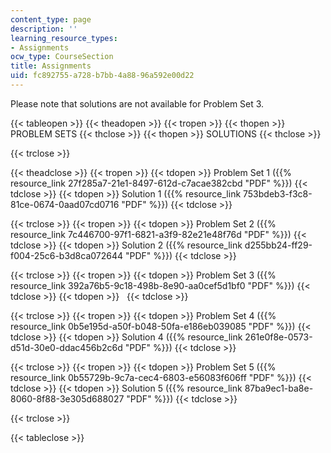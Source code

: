 ```yaml
---
content_type: page
description: ''
learning_resource_types:
- Assignments
ocw_type: CourseSection
title: Assignments
uid: fc892755-a728-b7bb-4a88-96a592e00d22
---
```


Please note that solutions are not available for Problem Set 3.

{{< tableopen >}}
{{< theadopen >}}
{{< tropen >}}
{{< thopen >}}
PROBLEM SETS
{{< thclose >}}
{{< thopen >}}
SOLUTIONS
{{< thclose >}}

{{< trclose >}}

{{< theadclose >}}
{{< tropen >}}
{{< tdopen >}}
Problem Set 1 ({{% resource_link 27f285a7-21e1-8497-612d-c7acae382cbd "PDF" %}})
{{< tdclose >}}
{{< tdopen >}}
Solution 1 ({{% resource_link 753bdeb3-f3c8-81ce-0674-0aad07cd0716 "PDF" %}})
{{< tdclose >}}

{{< trclose >}}
{{< tropen >}}
{{< tdopen >}}
Problem Set 2 ({{% resource_link 7c446700-97f1-6821-a3f9-82e21e48f76d "PDF" %}})
{{< tdclose >}}
{{< tdopen >}}
Solution 2 ({{% resource_link d255bb24-ff29-f004-25c6-b3d8ca072644 "PDF" %}})
{{< tdclose >}}

{{< trclose >}}
{{< tropen >}}
{{< tdopen >}}
Problem Set 3 ({{% resource_link 392a76b5-9c18-498b-8e90-aa0cef5d1bf0 "PDF" %}})
{{< tdclose >}}
{{< tdopen >}}
 
{{< tdclose >}}

{{< trclose >}}
{{< tropen >}}
{{< tdopen >}}
Problem Set 4 ({{% resource_link 0b5e195d-a50f-b048-50fa-e186eb039085 "PDF" %}})
{{< tdclose >}}
{{< tdopen >}}
Solution 4 ({{% resource_link 261e0f8e-0573-d51d-30e0-ddac456b2c6d "PDF" %}})
{{< tdclose >}}

{{< trclose >}}
{{< tropen >}}
{{< tdopen >}}
Problem Set 5 ({{% resource_link 0b55729b-9c7a-cec4-6803-e56083f606ff "PDF" %}})
{{< tdclose >}}
{{< tdopen >}}
Solution 5 ({{% resource_link 87ba9ec1-ba8e-8060-8f88-3e305d688027 "PDF" %}})
{{< tdclose >}}

{{< trclose >}}

{{< tableclose >}}